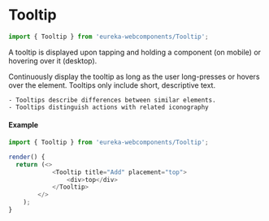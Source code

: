 # Tooltip

```js
import { Tooltip } from 'eureka-webcomponents/Tooltip';
```

<!-- Brief summary of what the component is, and what it's for. -->

A tooltip is displayed upon tapping and holding a component (on mobile) or hovering over it (desktop).

Continuously display the tooltip as long as the user long-presses or hovers over the element. Tooltips only include
short, descriptive text.

    - Tooltips describe differences between similar elements.
    - Tooltips distinguish actions with related iconography

<!-- STORY -->

#### Example

```js
import { Tooltip } from 'eureka-webcomponents/Tooltip';

render() {
  return (<>
            <Tooltip title="Add" placement="top">
                <div>top</div>
            </Tooltip>
        </>
    );
}
```

<!-- STORY HIDE START -->

<!-- STORY HIDE END -->
